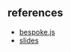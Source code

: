 ## references

- [bespoke.js](http://markdalgleish.com/projects/bespoke.js/)
- [slides](https://github.com/sokra/slides)
